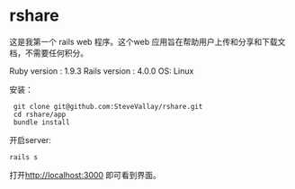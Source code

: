 rshare
=====

这是我第一个 rails web 程序。这个web 应用旨在帮助用户上传和分享和下载文档，不需要任何积分。

Ruby version : 1.9.3
Rails version : 4.0.0
OS: Linux


安装：

```
 git clone git@github.com:SteveVallay/rshare.git
 cd rshare/app
 bundle install
```
开启server:

```
rails s
```

打开[http://localhost:3000][1] 即可看到界面。


[1]:http://localhost:3000
